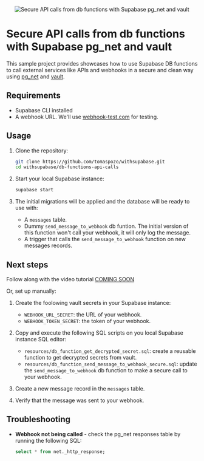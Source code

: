<p align="center">
  <img src="https://ugoelywoxxcasrqhlxei.supabase.co/storage/v1/object/public/covers/1.jpg" alt="Secure API calls from db functions with Supabase pg_net and vault">
  <h1>Secure API calls from db functions with Supabase pg_net and vault</h1>
</p>

This sample project provides showcases how to use Supabase DB functions to call external services like APIs and webhooks in a secure and clean way using [pg_net](https://github.com/supabase/pg_net) and [vault](https://github.com/supabase/vault).

## Requirements

- Supabase CLI installed
- A webhook URL. We'll use [webhook-test.com](https://webhook-test.com/) for testing.

## Usage

1. Clone the repository:

   ```bash
   git clone https://github.com/tomaspozo/withsupabase.git
   cd withsupabase/db-functions-api-calls
   ```

2. Start your local Supabase instance:

   ```bash
   supabase start
   ```

3. The initial migrations will be applied and the database will be ready to use with:

   - A `messages` table.
   - Dummy `send_message_to_webhook` db funtion. The initial version of this function won't call your webhook, it will only log the message.
   - A trigger that calls the `send_message_to_webhook` function on new messages records.

## Next steps

Follow along with the video tutorial [COMING SOON](#)

Or, set up manually:

1. Create the foolowing vault secrets in your Supabase instance:

   - `WEBHOOK_URL_SECRET`: the URL of your webhook.
   - `WEBHOOK_TOKEN_SECRET`: the token of your webhook.

2. Copy and execute the following SQL scripts on you local Supabase instance SQL editor:

   - `resources/db_function_get_decrypted_secret.sql`: create a reusable function to get decrypted secrets from vault.
   - `resources/db_function_send_message_to_webhook_secure.sql`: update the `send_message_to_webhook` db function to make a secure call to your webhook.

3. Create a new message record in the `messages` table.

4. Verify that the message was sent to your webhook.

## Troubleshooting

- **Webhook not being called** - check the pg_net responses table by running the following SQL:
  ```sql
  select * from net._http_response;
  ```
